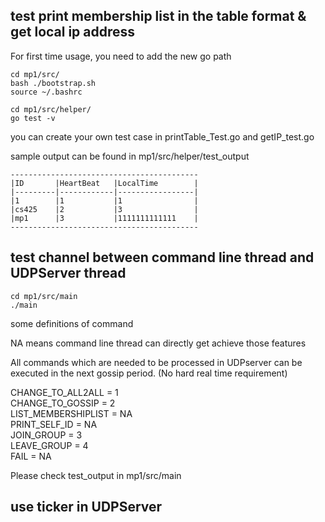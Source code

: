 ## test print membership list in the table format & get local ip address
For first time usage, you need to add the new go path
```console
cd mp1/src/
bash ./bootstrap.sh
source ~/.bashrc
```

```console
cd mp1/src/helper/
go test -v
```
you can create your own test case in printTable_Test.go and getIP_test.go

sample output can be found in mp1/src/helper/test_output
```
------------------------------------------
|ID       |HeartBeat   |LocalTime        |
|---------|------------|-----------------|
|1        |1           |1                |
|cs425    |2           |3                |
|mp1      |3           |1111111111111    |
------------------------------------------
```

## test channel between command line thread and UDPServer thread
``` console
cd mp1/src/main
./main
```
some definitions of command  

NA means command line thread can directly get achieve those features

All commands which are needed to be processed in UDPserver can be executed in the next gossip period. (No hard real time requirement)

CHANGE_TO_ALL2ALL = 1  
CHANGE_TO_GOSSIP = 2  
LIST_MEMBERSHIPLIST = NA   
PRINT_SELF_ID = NA  
JOIN_GROUP = 3  
LEAVE_GROUP = 4  
FAIL = NA  

Please check test_output in mp1/src/main

## use ticker in UDPServer 


